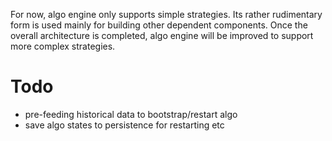 For now, algo engine only supports simple strategies. Its rather rudimentary form is used mainly for building other 
dependent components. Once the overall architecture is completed, algo engine will be
improved to support more complex strategies.
# Todo
- pre-feeding historical data to bootstrap/restart algo
- save algo states to persistence for restarting etc